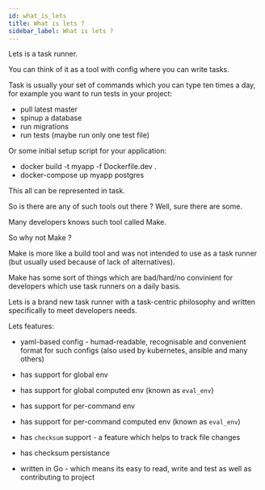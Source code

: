 ```yaml
---
id: what_is_lets
title: What is lets ?
sidebar_label: What is lets ?
---
```


Lets is a task runner.

You can think of it as a tool with config where you can write tasks.

Task is usually your set of commands which you can type ten times a day, for example you want to run tests in your project:

- pull latest master
- spinup a database
- run migrations
- run tests (maybe run only one test file)

Or some initial setup script for your application:

- docker build -t myapp -f Dockerfile.dev .
- docker-compose up myapp postgres

This all can be represented in task.

So is there are any of such tools out there ? Well, sure there are some.

Many developers knows such tool called Make.

So why not Make ?

Make is more like a build tool and was not intended to use as a task runner (but usually used because of lack of alternatives).

Make has some sort of things which are bad/hard/no convinient for developers which use task runners on a daily basis.

Lets is a brand new task runner with a task-centric philosophy and written specifically to meet developers needs.

Lets features:

- yaml-based config - humad-readable, recognisable and convenient format for such configs (also used by kubernetes, ansible and many others)

- has support for global env
- has support for global computed env (known as `eval_env`)
- has support for per-command env 
- has support for per-command computed env (known as `eval_env`)
- has `checksum` support - a feature which helps to track file changes
- has checksum persistance
- written in Go - which means its easy to read, write and test as well as contributing to project


